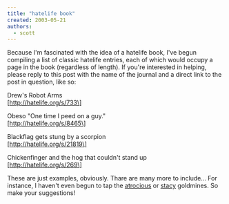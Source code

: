 ```yaml
---
title: "hatelife book"
created: 2003-05-21
authors: 
  - scott
---
```


Because I'm fascinated with the idea of a hatelife book, I've begun compiling a list of classic hatelife entries, each of which would occupy a page in the book (regardless of length). If you're interested in helping, please reply to this post with the name of the journal and a direct link to the post in question, like so:  
  
Drew's Robot Arms  
\[http://hatelife.org/s/733\]  
  
Obeso "One time I peed on a guy."  
\[http://hatelife.org/s/8465\]  
  
Blackflag gets stung by a scorpion  
\[http://hatelife.org/s/21819\]  
  
Chickenfinger and the hog that couldn't stand up  
\[http://hatelife.org/s/269\]  
  
These are just examples, obviously. Thare are many more to include... For instance, I haven't even begun to tap the [atrocious](http://hatelife.org/v/atrocious) or [stacy](http://hatelife.org/v/Stacy) goldmines. So make your suggestions!
